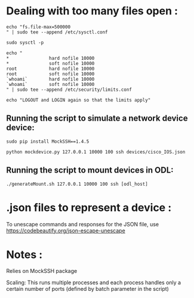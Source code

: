 # Dealing with too many files open :

```
echo "fs.file-max=500000
" | sudo tee --append /etc/sysctl.conf

sudo sysctl -p

echo "
*               hard nofile 10000
*               soft nofile 10000
root            hard nofile 10000
root            soft nofile 10000
`whoami`        hard nofile 10000
`whoami`        soft nofile 10000
" | sudo tee --append /etc/security/limits.conf

echo "LOGOUT and LOGIN again so that the limits apply"
```

## Running the script to simulate a network device device:

```
sudo pip install MockSSH==1.4.5

python mockdevice.py 127.0.0.1 10000 100 ssh devices/cisco_IOS.json
```

## Running the script to mount devices in ODL:

```
./generateMount.sh 127.0.0.1 10000 100 ssh [odl_host]
```

# .json files to represent a device :

To unescape commands and responses for the JSON file, use https://codebeautify.org/json-escape-unescape

# Notes :

Relies on MockSSH package

Scaling: This runs multiple processes and each process handles only a certain number of ports (defined by batch parameter in the script)